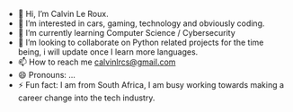 - 👋 Hi, I’m Calvin Le Roux.
- 👀 I’m interested in cars, gaming, technology and obviously coding. 
- 🌱 I’m currently learning Computer Science / Cybersecurity
- 💞️ I’m looking to collaborate on Python related projects for the time being, i will update once I learn more languages.
- 📫 How to reach me calvinlrcs@gmail.com
- 😄 Pronouns: ...
- ⚡ Fun fact: I am from South Africa, I am busy working towards making a career change into the tech industry.

<!---
lerouxch/lerouxch is a ✨ special ✨ repository because its `README.md` (this file) appears on your GitHub profile.
You can click the Preview link to take a look at your changes.
--->
